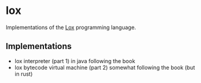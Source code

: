 # lox
Implementations of the [Lox](https://craftinginterpreters.com/) programming language.

## Implementations
- lox interpreter (part 1) in java following the book
- lox bytecode virtual machine (part 2) somewhat following the book (but in rust)
